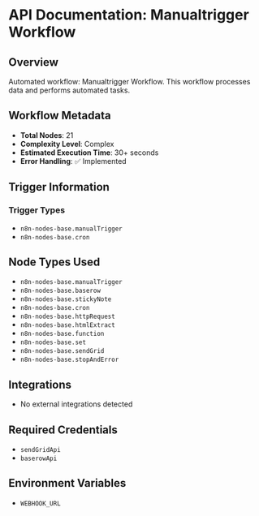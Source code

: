 # API Documentation: Manualtrigger Workflow

## Overview
Automated workflow: Manualtrigger Workflow. This workflow processes data and performs automated tasks.

## Workflow Metadata
- **Total Nodes**: 21
- **Complexity Level**: Complex
- **Estimated Execution Time**: 30+ seconds
- **Error Handling**: ✅ Implemented

## Trigger Information
### Trigger Types
- `n8n-nodes-base.manualTrigger`
- `n8n-nodes-base.cron`

## Node Types Used
- `n8n-nodes-base.manualTrigger`
- `n8n-nodes-base.baserow`
- `n8n-nodes-base.stickyNote`
- `n8n-nodes-base.cron`
- `n8n-nodes-base.httpRequest`
- `n8n-nodes-base.htmlExtract`
- `n8n-nodes-base.function`
- `n8n-nodes-base.set`
- `n8n-nodes-base.sendGrid`
- `n8n-nodes-base.stopAndError`

## Integrations
- No external integrations detected

## Required Credentials
- `sendGridApi`
- `baserowApi`

## Environment Variables
- `WEBHOOK_URL`
